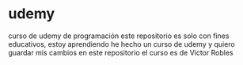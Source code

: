 # udemy
curso de udemy de programación
este repositorio es solo con fines educativos, estoy aprendiendo
he hecho un curso de udemy y quiero guardar mis cambios en este repositorio
el curso es de Victor Robles
